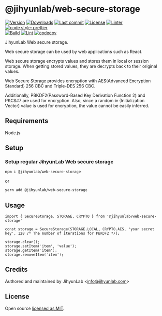 # @jihyunlab/web-secure-storage

[![Version](https://img.shields.io/npm/v/@jihyunlab/web-secure-storage.svg?style=flat-square)](https://www.npmjs.com/package/@jihyunlab/web-secure-storage?activeTab=versions) [![Downloads](https://img.shields.io/npm/dt/@jihyunlab/web-secure-storage.svg?style=flat-square)](https://www.npmjs.com/package/@jihyunlab/web-secure-storage) [![Last commit](https://img.shields.io/github/last-commit/jihyunlab/web-secure-storage.svg?style=flat-square)](https://github.com/jihyunlab/web-secure-storage/graphs/commit-activity) [![License](https://img.shields.io/github/license/jihyunlab/web-secure-storage.svg?style=flat-square)](https://github.com/jihyunlab/web-secure-storage/blob/master/LICENSE) [![Linter](https://img.shields.io/badge/linter-eslint-blue?style=flat-square)](https://eslint.org) [![code style: prettier](https://img.shields.io/badge/code_style-prettier-ff69b4.svg?style=flat-square)](https://github.com/prettier/prettier)\
[![Build](https://github.com/jihyunlab/web-secure-storage/actions/workflows/build.yml/badge.svg)](https://github.com/jihyunlab/web-secure-storage/actions/workflows/build.yml) [![Lint](https://github.com/jihyunlab/web-secure-storage/actions/workflows/lint.yml/badge.svg)](https://github.com/jihyunlab/web-secure-storage/actions/workflows/lint.yml) [![codecov](https://codecov.io/gh/jihyunlab/web-secure-storage/graph/badge.svg?token=QJX5G75FXA)](https://codecov.io/gh/jihyunlab/web-secure-storage)

JihyunLab Web secure storage.

Web secure storage can be used by web applications such as React.

Web secure storage encrypts values ​​and stores them in local or session storage. When getting stored values, they are decrypts back to their original values.

Web Secure Storage provides encryption with AES(Advanced Encryption Standard) 256 CBC and Triple-DES 256 CBC.

Additionally, PBKDF2(Password-Based Key Derivation Function 2) and PKCS#7 are used for encryption. Also, since a random iv (Initialization Vector) value is used for encryption, the value cannot be easily inferred.

## Requirements

Node.js

## Setup

### Setup regular JihyunLab Web secure storage

```bash
npm i @jihyunlab/web-secure-storage
```

or

```bash
yarn add @jihyunlab/web-secure-storage
```

## Usage

```react
import { SecureStorage, STORAGE, CRYPTO } from '@jihyunlab/web-secure-storage'

const storage = SecureStorage(STORAGE.LOCAL, CRYPTO.AES, 'your secret key', 128 /* The number of iterations for PBKDF2 */);

storage.clear();
storage.setItem('item', 'value');
storage.getItem('item');
storage.removeItem('item');
```

## Credits

Authored and maintained by JihyunLab <<info@jihyunlab.com>>

## License

Open source [licensed as MIT](https://github.com/jihyunlab/web-secure-storage/blob/master/LICENSE).
